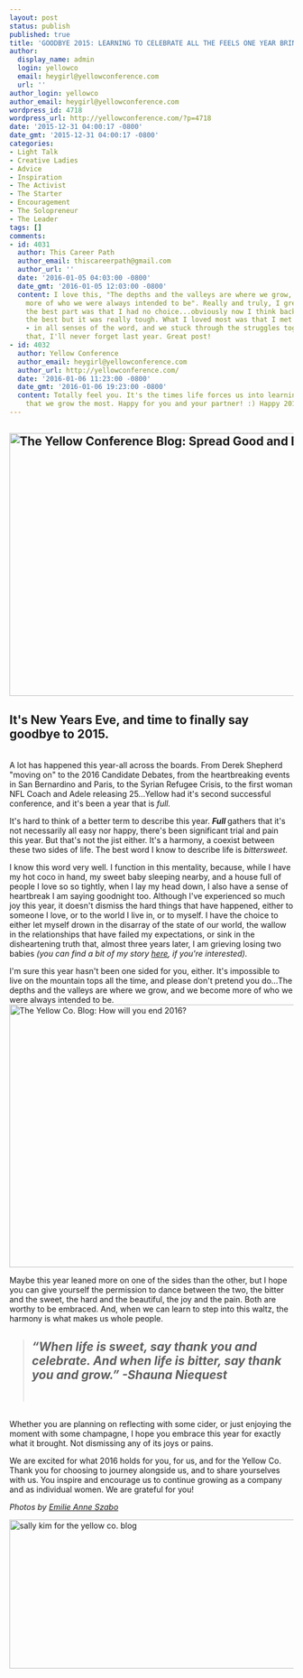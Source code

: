 ```yaml
---
layout: post
status: publish
published: true
title: 'GOODBYE 2015: LEARNING TO CELEBRATE ALL THE FEELS ONE YEAR BRINGS'
author:
  display_name: admin
  login: yellowco
  email: heygirl@yellowconference.com
  url: ''
author_login: yellowco
author_email: heygirl@yellowconference.com
wordpress_id: 4718
wordpress_url: http://yellowconference.com/?p=4718
date: '2015-12-31 04:00:17 -0800'
date_gmt: '2015-12-31 04:00:17 -0800'
categories:
- Light Talk
- Creative Ladies
- Advice
- Inspiration
- The Activist
- The Starter
- Encouragement
- The Solopreneur
- The Leader
tags: []
comments:
- id: 4031
  author: This Career Path
  author_email: thiscareerpath@gmail.com
  author_url: ''
  date: '2016-01-05 04:03:00 -0800'
  date_gmt: '2016-01-05 12:03:00 -0800'
  content: I love this, "The depths and the valleys are where we grow, and we become
    more of who we were always intended to be". Really and truly, I grew in 2015 and
    the best part was that I had no choice...obviously now I think back, I can say
    the best but it was really tough. What I loved most was that I met my partner
    - in all senses of the word, and we stuck through the struggles together. For
    that, I'll never forget last year. Great post!
- id: 4032
  author: Yellow Conference
  author_email: heygirl@yellowconference.com
  author_url: http://yellowconference.com/
  date: '2016-01-06 11:23:00 -0800'
  date_gmt: '2016-01-06 19:23:00 -0800'
  content: Totally feel you. It's the times life forces us into learning opportunities
    that we grow the most. Happy for you and your partner! :) Happy 2016!
---
```

<h2><a href="http://yellowconference.com/wp-content/uploads/2015/12/KAT_3034.jpg"><img class="aligncenter size-full wp-image-4624" src="http://yellowconference.com/wp-content/uploads/2015/12/KAT_3034.jpg" alt="The Yellow Conference Blog: Spread Good and Bloom" width="700" height="466" /></a></h2></p>
<h2>It's New Years Eve, and time to finally say goodbye to 2015.</h2><br />
A lot has happened this year-all across the boards. From Derek Shepherd "moving on" to the 2016 Candidate&nbsp;Debates, from the heartbreaking events in San Bernardino and Paris, to the Syrian Refugee Crisis, to the first woman NFL Coach and Adele releasing 25...Yellow had it's second successful conference, and it's been a year that is <em>full.&nbsp;</em></p>
<p>It's hard to think of a better term to describe this year. <strong><em>Full </em></strong>gathers<i>&nbsp;</i>that it's not necessarily all easy nor happy, there's been significant trial and pain this year. But that's not the jist&nbsp;either. It's a harmony, a coexist between these two sides of life. The best word I know to describe life is <em>bittersweet.</em></p>
<p>I know this word&nbsp;very well. I function in this mentality, because, while I have my hot coco in hand, my sweet baby sleeping nearby, and a house full of people I love so so tightly, when I lay my head down, I also have a sense of heartbreak I am saying goodnight too. Although I've experienced so much joy this year, it doesn't dismiss the hard things that have happened, either to someone I love, or to the world I live in, or to myself. I have the choice to either let myself drown in the disarray of the state of our world, the wallow in the relationships that have failed my expectations, or sink in the disheartening truth that, almost three years later, I am grieving losing two babies&nbsp;<em>(you can find a bit of my story <a href="http://lettersfromamister.tumblr.com" target="_blank">here</a>, if you're interested).</em></p>
<p>I'm sure this year hasn't been one sided for you, either. It's impossible to live on the mountain tops all the time, and please don't pretend you do...The depths and the valleys are where we grow, and we become more of who we were always intended to be.&nbsp;<img class="aligncenter size-full wp-image-4628" src="http://yellowconference.com/wp-content/uploads/2015/12/KAT_3288.jpg" alt="The Yellow Co. Blog: How will you end 2016?" width="700" height="466" /></p>
<p>Maybe this year leaned more on one of the sides than the other, but I hope you can give yourself the permission to dance between the two, the bitter and the sweet, the hard and the beautiful, the joy and the pain. Both are worthy to be embraced. And, when we can learn to step into this waltz, the harmony is what makes us whole people.</p>
<blockquote>
<h2><em>&ldquo;When life is sweet, say thank you and celebrate. And when life is bitter, say thank you and grow.&rdquo; -Shauna Niequest</em></h2><br />
</blockquote><br />
Whether you are planning on reflecting with some cider, or just enjoying the moment with some champagne, I hope you embrace this year for exactly what it brought. Not dismissing any of its joys or pains.</p>
<p>We are excited for what 2016 holds for you, for us, and for the Yellow Co. Thank you for choosing to journey alongside us, and to share yourselves with us. You inspire and encourage us to continue growing as a company and as individual women. We are grateful for you!</p>
<p><em>Photos by <a href="http://www.emilieanneszabo.com/work/holiday-gathering-ann-nelson-1" target="_blank">Emilie Anne Szabo</a></em></p>
<p><a href="http://yellowconference.com/wp-content/uploads/2015/12/sallykim.jpg"><img class="aligncenter size-full wp-image-4705" src="http://yellowconference.com/wp-content/uploads/2015/12/sallykim.jpg" alt="sally kim for the yellow co. blog" width="700" height="264" /></a></p>
